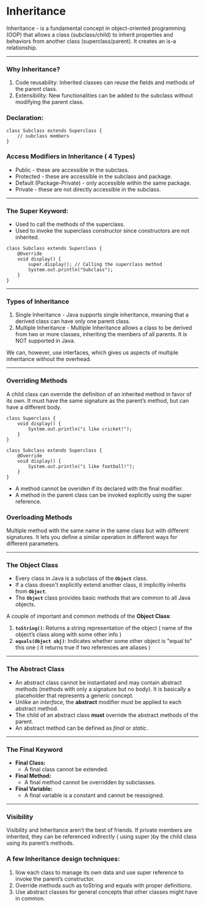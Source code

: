 # Inheritance


Inheritance - is a fundamental concept in object-oriented programming (OOP) that allows a class (subclass/child) to inherit properties and behaviors from another class (superclass/parent). It creates an is-a relationship.

---
### Why Inheritance?
1. Code reusability: Inherited classes can reuse the fields and methods of the parent class.
2. Extensibility: New functionalities can be added to the subclass without modifying the parent class.

### Declaration:

```
class Subclass extends Superclass {
    // subclass members
}
```
### Access Modifiers in Inheritance ( 4 Types)

- Public - these are accessible in the subclass. 
- Protected - these are accessible in the subclass and package. 
- Default (Package-Private) - only accessible within the same package. 
- Private - these are not directly accessible in the subclass. 

---
### The Super Keyword:
- Used to call the methods of the superclass.
- Used to invoke the superclass constructor since constructors are not inherited. 

```
class Subclass extends Superclass {
    @Override
    void display() {
        super.display(); // Calling the superclass method
        System.out.println("Subclass");
    }
}
```

--- 
### Types of Inheritance 
1. Single Inheritance - Java supports single inheritance, meaning that a derived class can have only one parent class. 
2. Multiple Inheritance - Multiple Inheritance allows a class to be derived from two or more classes, inheriting the members of all parents. 
It is NOT supported in Java. 

We can, however, use interfaces, which gives us aspects of multiple inheritance without the overhead. 

---
### Overriding Methods 
A child class can override the definition of an inherited method in favor of its own. 
It must have the same signature as the parent’s method, but can have a different body. 

```
class Superclass {
    void display() {
        System.out.println("i like cricket!");
    }
}

class Subclass extends Superclass {
    @Override
    void display() {
        System.out.println("i like football!");
    }
}
```
- A method cannot be overiden if its declared with the final modifier. 
- A method in the parent class can be invoked explicitly using the super reference.

### Overloading Methods
Multiple method with the same name in the same class but with different signatures. 
It lets you define a similar operation in different ways for different parameters. 

---
### The Object Class

- Every class in Java is a subclass of the **`Object`** class.
- If a class doesn't explicitly extend another class, it implicitly inherits from **`Object`**.
- The **`Object`** class provides basic methods that are common to all Java objects.

A couple of important and common methods of the **Object Class**:
1. **`toString()`**: Returns a string representation of the object ( name of the object’s class along with some other info )
2. **`equals(Object obj)`**: Indicates whether some other object is "equal to" this one ( it returns true if two references are aliases )

---
### The Abstract Class
- An abstract class cannot be instantiated and may contain abstract methods (methods with only a signature but no body). It is basically a placeholder that represents a generic concept.
- Unlike an *interface*, the **abstract** modifier must be applied to each abstract method.
- The child of an abstract class **must** override the abstract methods of the parent.
- An abstract method can be defined as *final* or *static*.

---
### The Final Keyword
- **Final Class:**
    - A final class cannot be extended.
- **Final Method:**
    - A final method cannot be overridden by subclasses.
- **Final Variable:**
    - A final variable is a constant and cannot be reassigned.

--- 
### Visibility

Visibility and Inheritance aren’t the best of friends. If private members are inherited, 
they can be referenced indirectly ( using super )by the child class using its parent’s methods. 

### A few Inheritance design techniques: 
1. llow each class to manage its own data and use super reference to invoke the parent’s constructor. 
2. Override methods such as toString and equals with proper definitions. 
3. Use abstract classes for general concepts that other classes might have in common.